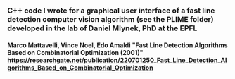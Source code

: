 ### C++ code I wrote for a graphical user interface of a fast line detection computer vision algorithm (see the PLIME folder) developed in the lab of Daniel Mlynek, PhD at the EPFL 

#### Marco Mattavelli, Vince Noel, Edo Amaldi "Fast Line Detection Algorithms Based on Combinatorial Optimization (2001)" https://researchgate.net/publication/220701250_Fast_Line_Detection_Algorithms_Based_on_Combinatorial_Optimization
